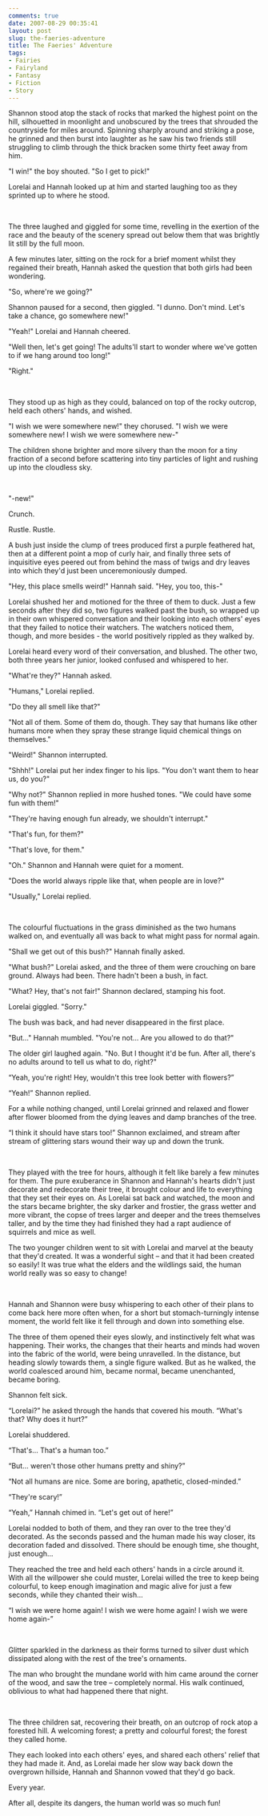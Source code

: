 ```yaml
---
comments: true
date: 2007-08-29 00:35:41
layout: post
slug: the-faeries-adventure
title: The Faeries' Adventure
tags:
- Fairies
- Fairyland
- Fantasy
- Fiction
- Story
---
```


<div class="story" markdown="1">
<p>Shannon stood atop the stack of rocks that marked the highest point on the hill, silhouetted in moonlight and unobscured by the trees that shrouded the countryside for miles around. Spinning sharply around and striking a pose, he grinned and then burst into laughter as he saw his two friends still struggling to climb through the thick bracken some thirty feet away from him.</p>
<p>"I win!" the boy shouted. "So I get to pick!"</p>
<p>Lorelai and Hannah looked up at him and started laughing too as they sprinted up to where he stood.</p>
<br />
<p>The three laughed and giggled for some time, revelling in the exertion of the race and the beauty of the scenery spread out below them that was brightly lit still by the full moon.</p>
<p>A few minutes later, sitting on the rock for a brief moment whilst they regained their breath, Hannah asked the question that both girls had been wondering.</p>
<p>"So, where&#039;re we going?"</p>
<p>Shannon paused for a second, then giggled. "I dunno. Don&#039;t mind. Let&#039;s take a chance, go somewhere new!"</p>
<p>"Yeah!" Lorelai and Hannah cheered.</p>
<p>"Well then, let&#039;s get going! The adults&#039;ll start to wonder where we&#039;ve gotten to if we hang around too long!"</p>
<p>"Right."</p>
<br />
<p>They stood up as high as they could, balanced on top of the rocky outcrop, held each others&#039; hands, and wished.</p>
<p>"I wish we were somewhere new!" they chorused. "I wish we were somewhere new! I wish we were somewhere new-"</p>
<p>The children shone brighter and more silvery than the moon for a tiny fraction of a second before scattering into tiny particles of light and rushing up into the cloudless sky.</p>
<br />
<p>"-new!"</p>
<p>Crunch.</p>
<p>Rustle. Rustle.</p>
<p>A bush just inside the clump of trees produced first a purple feathered hat, then at a different point a mop of curly hair, and finally three sets of inquisitive eyes peered out from behind the mass of twigs and dry leaves into which they&#039;d just been unceremoniously dumped.</p>
<p>"Hey, this place smells weird!" Hannah said. "Hey, you too, this-"</p>
<p>Lorelai shushed her and motioned for the three of them to duck. Just a few seconds after they did so, two figures walked past the bush, so wrapped up in their own whispered conversation and their looking into each others&#039; eyes that they failed to notice their watchers. The watchers noticed them, though, and more besides - the world positively rippled as they walked by.</p>
<p>Lorelai heard every word of their conversation, and blushed. The other two, both three years her junior, looked confused and whispered to her.</p>
<p>"What&#039;re they?" Hannah asked.</p>
<p>"Humans," Lorelai replied.</p>
<p>"Do they all smell like that?"</p>
<p>"Not all of them. Some of them do, though. They say that humans like other humans more when they spray these strange liquid chemical things on themselves."</p>
<p>"Weird!" Shannon interrupted.</p>
<p>"Shhh!" Lorelai put her index finger to his lips. "You don&#039;t want them to hear us, do you?"</p>
<p>"Why not?" Shannon replied in more hushed tones. "We could have some fun with them!"</p>
<p>"They&#039;re having enough fun already, we shouldn&#039;t interrupt."</p>
<p>"That&#039;s fun, for them?"</p>
<p>"That&#039;s love, for them."</p>
<p>"Oh." Shannon and Hannah were quiet for a moment.</p>
<p>"Does the world always ripple like that, when people are in love?"</p>
<p>"Usually," Lorelai replied.</p>
<br />
<p>The colourful fluctuations in the grass diminished as the two humans walked on, and eventually all was back to what might pass for normal again.</p>
<p>"Shall we get out of this bush?" Hannah finally asked.</p>
<p>"What bush?" Lorelai asked, and the three of them were crouching on bare ground. Always had been. There hadn&#039;t been a bush, in fact.</p>
<p>"What? Hey, that&#039;s not fair!" Shannon declared, stamping his foot.</p>
<p>Lorelai giggled. "Sorry."</p>
<p>The bush was back, and had never disappeared in the first place.</p>
<p>"But..." Hannah mumbled. "You&#039;re not... Are you allowed to do that?"</p>
<p>The older girl laughed again. "No. But I thought it&#039;d be fun. After all, there&#039;s no adults around to tell us what to do, right?"</p>
<p>“Yeah, you&#039;re right! Hey, wouldn&#039;t this tree look better with flowers?”</p>
<p>“Yeah!” Shannon replied.</p>
<p>For a while nothing changed, until Lorelai grinned and relaxed and flower after flower bloomed from the dying leaves and damp branches of the tree.</p>
<p>“I think it should have stars too!” Shannon exclaimed, and stream after stream of glittering stars wound their way up and down the trunk.</p>
<br />
<p>They played with the tree for hours, although it felt like barely a few minutes for them. The pure exuberance in Shannon and Hannah&#039;s hearts didn&#039;t just decorate and redecorate their tree, it brought colour and life to everything that they set their eyes on. As Lorelai sat back and watched, the moon and the stars became brighter, the sky darker and frostier, the grass wetter and more vibrant, the copse of trees larger and deeper and the trees themselves taller, and by the time they had finished they had a rapt audience of squirrels and mice as well.</p>
<p>The two younger children went to sit with Lorelai and marvel at the beauty that they&#039;d created. It was a wonderful sight – and that it had been created so easily! It was true what the elders and the wildlings said, the human world really was so easy to change!</p>
<br />
<p>Hannah and Shannon were busy whispering to each other of their plans to come back here more often when, for a short but stomach-turningly intense moment, the world felt like it fell through and down into something else.</p>
<p>The three of them opened their eyes slowly, and instinctively felt what was happening. Their works, the changes that their hearts and minds had woven into the fabric of the world, were being unravelled. In the distance, but heading slowly towards them, a single figure walked. But as he walked, the world coalesced around him, became normal, became unenchanted, became boring.</p>
<p>Shannon felt sick.</p>
<p>“Lorelai?” he asked through the hands that covered his mouth. “What&#039;s that? Why does it hurt?”</p>
<p>Lorelai shuddered.</p>
<p>“That&#039;s... That&#039;s a human too.”</p>
<p>“But... weren&#039;t those other humans pretty and shiny?”</p>
<p>“Not all humans are nice. Some are boring, apathetic, closed-minded.”</p>
<p>“They&#039;re scary!”</p>
<p>“Yeah,” Hannah chimed in. “Let&#039;s get out of here!”</p>
<p>Lorelai nodded to both of them, and they ran over to the tree they&#039;d decorated. As the seconds passed and the human made his way closer, its decoration faded and dissolved. There should be enough time, she thought, just enough...</p>
<p>They reached the tree and held each others&#039; hands in a circle around it. With all the willpower she could muster, Lorelai willed the tree to keep being colourful, to keep enough imagination and magic alive for just a few seconds, while they chanted their wish...</p>
<p>“I wish we were home again! I wish we were home again! I wish we were home again-”</p>
<br />
<p>Glitter sparkled in the darkness as their forms turned to silver dust which dissipated along with the rest of the tree&#039;s ornaments.</p>
<p>The man who brought the mundane world with him came around the corner of the wood, and saw the tree – completely normal. His walk continued, oblivious to what had happened there that night.</p>
<br />
<p>The three children sat, recovering their breath, on an outcrop of rock atop a forested hill. A welcoming forest; a pretty and colourful forest; the forest they called home.</p>
<p>They each looked into each others&#039; eyes, and shared each others&#039; relief that they had made it. And, as Lorelai made her slow way back down the overgrown hillside, Hannah and Shannon vowed that they&#039;d go back.</p>
<p>Every year.</p>
<p>After all, despite its dangers, the human world was so much fun!</p>
</div>

